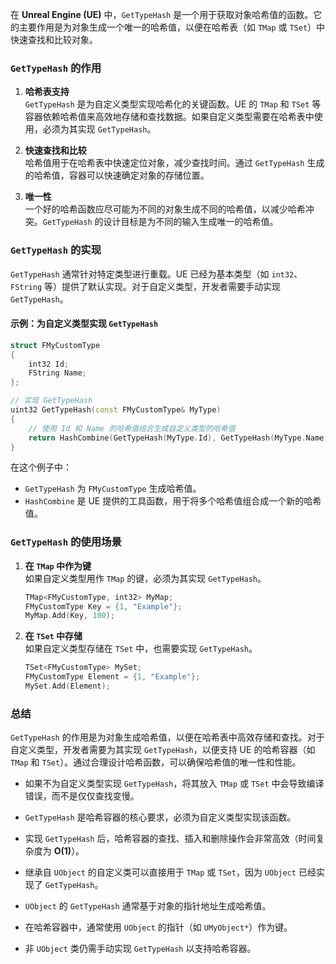 在 **Unreal Engine (UE)** 中，`GetTypeHash` 是一个用于获取对象哈希值的函数。它的主要作用是为对象生成一个唯一的哈希值，以便在哈希表（如 `TMap` 或 `TSet`）中快速查找和比较对象。

### `GetTypeHash` 的作用
1. **哈希表支持**  
   `GetTypeHash` 是为自定义类型实现哈希化的关键函数。UE 的 `TMap` 和 `TSet` 等容器依赖哈希值来高效地存储和查找数据。如果自定义类型需要在哈希表中使用，必须为其实现 `GetTypeHash`。

2. **快速查找和比较**  
   哈希值用于在哈希表中快速定位对象，减少查找时间。通过 `GetTypeHash` 生成的哈希值，容器可以快速确定对象的存储位置。

3. **唯一性**  
   一个好的哈希函数应尽可能为不同的对象生成不同的哈希值，以减少哈希冲突。`GetTypeHash` 的设计目标是为不同的输入生成唯一的哈希值。

### `GetTypeHash` 的实现
`GetTypeHash` 通常针对特定类型进行重载。UE 已经为基本类型（如 `int32`、`FString` 等）提供了默认实现。对于自定义类型，开发者需要手动实现 `GetTypeHash`。

#### 示例：为自定义类型实现 `GetTypeHash`
```cpp
struct FMyCustomType
{
    int32 Id;
    FString Name;
};

// 实现 GetTypeHash
uint32 GetTypeHash(const FMyCustomType& MyType)
{
    // 使用 Id 和 Name 的哈希值组合生成自定义类型的哈希值
    return HashCombine(GetTypeHash(MyType.Id), GetTypeHash(MyType.Name));
}
```

在这个例子中：
- `GetTypeHash` 为 `FMyCustomType` 生成哈希值。
- `HashCombine` 是 UE 提供的工具函数，用于将多个哈希值组合成一个新的哈希值。

### `GetTypeHash` 的使用场景
1. **在 `TMap` 中作为键**  
   如果自定义类型用作 `TMap` 的键，必须为其实现 `GetTypeHash`。

   ```cpp
   TMap<FMyCustomType, int32> MyMap;
   FMyCustomType Key = {1, "Example"};
   MyMap.Add(Key, 100);
   ```

2. **在 `TSet` 中存储**  
   如果自定义类型存储在 `TSet` 中，也需要实现 `GetTypeHash`。

   ```cpp
   TSet<FMyCustomType> MySet;
   FMyCustomType Element = {1, "Example"};
   MySet.Add(Element);
   ```

### 总结
`GetTypeHash` 的作用是为对象生成哈希值，以便在哈希表中高效存储和查找。对于自定义类型，开发者需要为其实现 `GetTypeHash`，以便支持 UE 的哈希容器（如 `TMap` 和 `TSet`）。通过合理设计哈希函数，可以确保哈希值的唯一性和性能。

- 如果不为自定义类型实现 `GetTypeHash`，将其放入 `TMap` 或 `TSet` 中会导致编译错误，而不是仅仅查找变慢。
- `GetTypeHash` 是哈希容器的核心要求，必须为自定义类型实现该函数。
- 实现 `GetTypeHash` 后，哈希容器的查找、插入和删除操作会非常高效（时间复杂度为 **O(1)**）。

- 继承自 `UObject` 的自定义类可以直接用于 `TMap` 或 `TSet`，因为 `UObject` 已经实现了 `GetTypeHash`。
- `UObject` 的 `GetTypeHash` 通常基于对象的指针地址生成哈希值。
- 在哈希容器中，通常使用 `UObject` 的指针（如 `UMyObject*`）作为键。
- 非 `UObject` 类仍需手动实现 `GetTypeHash` 以支持哈希容器。